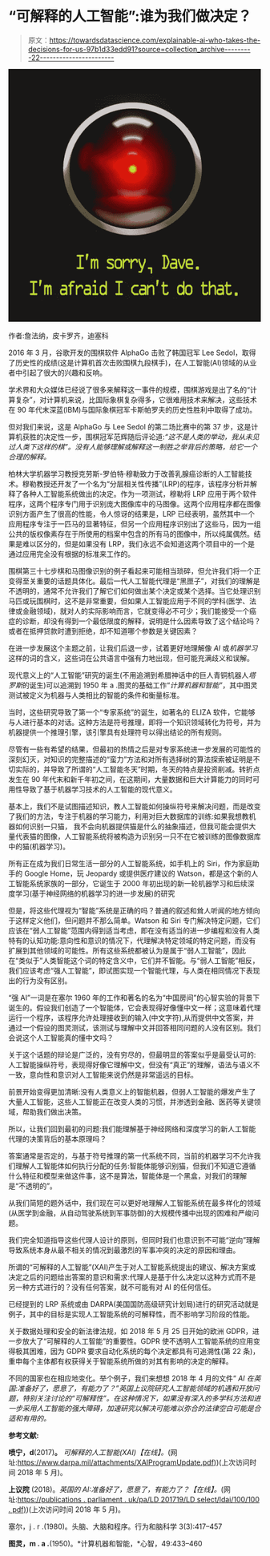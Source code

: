 # “可解释的人工智能”:谁为我们做决定？

> 原文：<https://towardsdatascience.com/explainable-ai-who-takes-the-decisions-for-us-97b1d33edd91?source=collection_archive---------22----------------------->

![](img/ce38d373ac77bf1c8967b4c3a2413f5e.png)

作者:詹法纳，皮卡罗齐，迪塞科

2016 年 3 月，谷歌开发的围棋软件 AlphaGo 击败了韩国冠军 Lee Sedol，取得了历史性的成绩(这是计算机首次击败围棋九段棋手)，在人工智能(AI)领域的从业者中引起了很大的兴趣和反响。

学术界和大众媒体已经说了很多来解释这一事件的规模，围棋游戏是出了名的“计算复杂”，对计算机来说，比国际象棋复杂得多，它很难用技术来解决，这些技术在 90 年代末深蓝(IBM)与国际象棋冠军卡斯帕罗夫的历史性胜利中取得了成功。

但对我们来说，这是 AlphaGo 与 Lee Sedol 的第二场比赛中的第 37 步，这是计算机获胜的决定性一步，围棋冠军范辉随后评论道:*“这不是人类的举动，我从未见过人类下这样的棋”。没有人能够理解或解释这一制胜之举背后的策略，给它一个合理的解释。*

柏林大学机器学习教授克劳斯-罗伯特·穆勒致力于改善乳腺癌诊断的人工智能技术。穆勒教授还开发了一个名为“分层相关性传播”(LRP)的程序，该程序分析并解释了各种人工智能系统做出的决定。作为一项测试，穆勒将 LRP 应用于两个软件程序，这两个程序专门用于识别庞大图像库中的马图像。这两个应用程序都在图像识别方面产生了很高的性能，令人惊讶的结果是，LRP 已经表明，虽然其中一个应用程序专注于一匹马的显著特征，但另一个应用程序识别出了这些马，因为一组公共的版权像素存在于所使用的档案中包含的所有马的图像中，所以纯属偶然。结果是难以区分的，但是如果没有 LRP，我们永远不会知道这两个项目中的一个是通过应用完全没有根据的标准来工作的。

围棋第三十七步棋和马图像识别的例子看起来可能相当琐碎，但允许我们将一个正变得至关重要的话题具体化。最后一代人工智能代理是“黑匣子”，对我们的理解是不透明的，通常不允许我们了解它们如何做出某个决定或某个选择。当它处理识别马匹或玩围棋时，这不是非常重要，但如果人工智能应用于不同的学科(医学、法律或金融领域)，就对人的实际影响而言，它就变得必不可少；我们能接受一个癌症的诊断，却没有得到一个最低限度的解释，说明是什么因素导致了这个结论吗？或者在抵押贷款时遭到拒绝，却不知道哪个参数是关键因素？

在进一步发展这个主题之前，让我们后退一步，试着更好地理解像 *AI* 或*机器学习*这样的词的含义，这些词在公共语言中强有力地出现，但可能充满歧义和误解。

现代意义上的“人工智能”研究的诞生(不用追溯到希腊神话中的巨人青铜机器人*塔罗斯*的诞生)可以追溯到 1950 年 a .图灵的基础工作“*计算机器和智能”*，其中图灵测试被定义为机器与人类相比的智能的条件和衡量标准。

当时，这些研究导致了第一个“专家系统”的诞生，如著名的 ELIZA 软件，它能够与人进行基本的对话。这种方法是符号推理，即将一个知识领域转化为符号，并为机器提供一个推理引擎，该引擎具有处理符号以得出结论的所有规则。

尽管有一些有希望的结果，但最初的热情之后是对专家系统进一步发展的可能性的深刻幻灭，对知识的完整描述的“蛮力”方法和对所有选择树的算法探索被证明是不切实际的，并导致了所谓的“人工智能冬天”时期，冬天的特点是投资削减。转折点发生在 90 年代末和新千年初之间，在这期间，大量数据和巨大计算能力的同时可用性导致了基于机器学习技术的人工智能的现代意义。

基本上，我们不是试图描述知识，教人工智能如何操纵符号来解决问题，而是改变了我们的方法，专注于机器的学习能力，利用对巨大数据库的训练:如果我想教机器如何识别一只猫， 我不会向机器提供猫是什么的抽象描述，但我可能会提供大量代表猫的图像，人工智能系统将被构造为识别另一只不在它被训练的图像数据库中的猫(机器学习)。

所有正在成为我们日常生活一部分的人工智能系统，如手机上的 Siri，作为家庭助手的 Google Home，玩 Jeopardy 或提供医疗建议的 Watson，都是这个新的人工智能系统家族的一部分，它诞生于 2000 年初出现的新一轮机器学习和后续深度学习(基于神经网络的机器学习的进一步发展)的研究

但是，将这些代理视为“智能”系统是正确的吗？普通的叙述和耸人听闻的地方倾向于这样定义他们，但问题并不那么简单。Watson 和 Siri 专门解决特定问题，它们应该在“弱人工智能”范围内得到适当考虑，即在没有适当的进一步编程和没有人类特有的认知功能:意向性和意识的情况下，代理解决特定领域的特定问题，而没有扩展到其他领域的可能性。所有这些系统都被认为是属于“弱人工智能”，因此在“类似于”人类智能这个词的特定含义中，它们并不智能。与“弱人工智能”相反，我们应该考虑“强人工智能”，即试图实现一个智能代理，与人类在相同情况下表现出的行为没有区别。

“强 AI”一词是在塞尔 1960 年的工作和著名的名为“中国房间”的心智实验的背景下诞生的。假设我们创造了一个智能体，它会表现得好像懂中文一样；这意味着代理运行一个程序，该程序允许处理接收到的输入(中文字符),从而提供中文答案，并通过一个假设的图灵测试，该测试与理解中文并回答相同问题的人没有区别。我们会说这个人工智能真的懂中文吗？

关于这个话题的辩论是广泛的，没有穷尽的，但最明显的答案似乎是最受认可的:人工智能操纵符号，表现得好像它理解中文，但没有“真正”的理解，语法与语义不一致，意向性和意识对人工智能来说仍然是非常遥远的目标。

前景开始变得更加清晰:没有人类意义上的智能机器，但弱人工智能的爆发产生了大量人工智能，这些人工智能正在改变人类的习惯，并渗透到金融、医药等关键领域，帮助我们做出决策。

所以，让我们回到最初的问题:我们能理解基于神经网络和深度学习的新人工智能代理的决策背后的基本原理吗？

答案通常是否定的，与基于符号推理的第一代系统不同，当前的机器学习不允许我们理解人工智能体如何执行分配的任务:智能体能够识别猫，但我们不知道它遵循什么特征和模型来做这件事，这不是算法，智能体是一个黑盒，对我们的理解是“不透明的”。

从我们简短的题外话中，我们现在可以更好地理解人工智能系统在最多样化的领域(从医学到金融，从自动驾驶系统到军事防御)的大规模传播中出现的困难和严峻问题。

我们完全知道指导这些代理人设计的原则，但同时我们也意识到不可能“逆向”理解导致系统本身从最不相关的情况到最激烈的军事冲突的决定的原因和理由。

所谓的“可解释的人工智能”(XAI)产生于对人工智能系统提出的建议、解决方案或决定之后的问题给出答案的意识和需求:代理人是基于什么决定以这种方式而不是另一种方式进行的？没有任何答案，就不可能有对 AI 的任何信任。

已经提到的 LRP 系统或由 DARPA(美国国防高级研究计划局)进行的研究活动就是例子，其中的目标是实现人工智能系统的可解释性，而不影响学习阶段的性能。

关于数据处理和安全的新法律法规，如 2018 年 5 月 25 日开始的欧洲 GDPR，进一步放大了“可解释的人工智能”的重要性。GDPR 使不透明人工智能系统的应用变得极其困难，因为 GDPR 要求自动化系统的每个决定都具有可追溯性(第 22 条)，重申每个主体都有权获得关于智能系统所做的对其有影响的决定的解释。

不同的国家也在相应地变化。举个例子，我们来想想 2018 年 4 月的文件“ *AI 在英国:准备好了，愿意了，有能力了？”英国上议院研究人工智能领域的机遇和开放问题，特别关注讨论的“可解释性”。在这种情况下，如果没有深入的多学科方法和进一步采用人工智能的强大障碍，加速研究以解决可能难以弥合的法律空白可能是合适和有用的。*

**参考文献:**

**喷宁，d**(2017)**。** *可解释的人工智能(XAI)【在线】。*(网址:[https://www.darpa.mil/attachments/XAIProgramUpdate.pdf)](https://www.darpa.mil/attachments/XAIProgramUpdate.pdf))(上次访问时间 2018 年 5 月)。

**上议院** (2018)。*英国的 AI:准备好了，愿意了，有能力了？【在线】。*(网址:[https://publications . parliament . uk/pa/LD 201719/LD select/ldai/100/100 . pdf)](https://publications.parliament.uk/pa/ld201719/ldselect/ldai/100/100.pdf))(上次访问时间 2018 年 5 月)。

塞尔，j . r .(1980)。头脑、大脑和程序。行为和脑科学 3(3):417–457

**图灵，m . a .**(1950)。*计算机器和智能，*心智，49:433–460